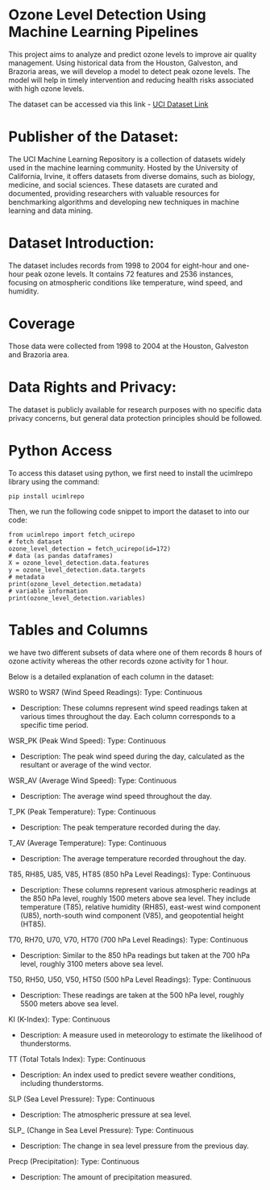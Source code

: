 # Ozone Level Detection Using Machine Learning Pipelines

This project aims to analyze and predict ozone levels to improve air quality management. Using historical data from the Houston, Galveston, and Brazoria areas, we will develop a model to detect peak ozone levels. The model will help in timely intervention and reducing health risks associated with high ozone levels.

The dataset can be accessed via this link -
[UCI Dataset Link](https://archive.ics.uci.edu/dataset/172/ozone+level+detection)

# Publisher of the Dataset:
The UCI Machine Learning Repository is a collection of datasets widely used in the machine learning community. Hosted by the University of California, Irvine, it offers datasets from diverse domains, such as biology, medicine, and social sciences. These datasets are curated and documented, providing researchers with valuable resources for benchmarking algorithms and developing new techniques in machine learning and data mining.

# Dataset Introduction:
The dataset includes records from 1998 to 2004 for eight-hour and one-hour peak ozone levels. It contains 72 features and 2536 instances, focusing on atmospheric conditions like temperature, wind speed, and humidity.

# Coverage
Those data were collected from 1998 to 2004 at the Houston, Galveston and Brazoria area.

# Data Rights and Privacy:
The dataset is publicly available for research purposes with no specific data privacy concerns, but general data protection principles should be followed.

# Python Access
To access this dataset using python, we first need to install the ucimlrepo library using the command:

```
pip install ucimlrepo
```

Then, we run the following code snippet to import the dataset to into our code:

```
from ucimlrepo import fetch_ucirepo 
# fetch dataset 
ozone_level_detection = fetch_ucirepo(id=172) 
# data (as pandas dataframes) 
X = ozone_level_detection.data.features 
y = ozone_level_detection.data.targets 
# metadata 
print(ozone_level_detection.metadata) 
# variable information 
print(ozone_level_detection.variables) 
```

# Tables and Columns
we have two different subsets of data where one of them records 8 hours of ozone activity whereas the other records ozone activity for 1 hour.

 Below is a detailed explanation of each column in the dataset:

WSR0 to WSR7 (Wind Speed Readings):
Type: Continuous
* Description: These columns represent wind speed readings taken at various times throughout the day. Each column corresponds to a specific time period.

WSR_PK (Peak Wind Speed):
Type: Continuous
* Description: The peak wind speed during the day, calculated as the resultant or average of the wind vector.

WSR_AV (Average Wind Speed):
Type: Continuous
* Description: The average wind speed throughout the day.

T_PK (Peak Temperature):
Type: Continuous
* Description: The peak temperature recorded during the day.

T_AV (Average Temperature):
Type: Continuous
* Description: The average temperature recorded throughout the day.

T85, RH85, U85, V85, HT85 (850 hPa Level Readings):
Type: Continuous
* Description: These columns represent various atmospheric readings at the 850 hPa level, roughly 1500 meters above sea level. They include temperature (T85), relative humidity (RH85), east-west wind component (U85), north-south wind component (V85), and geopotential height (HT85).

T70, RH70, U70, V70, HT70 (700 hPa Level Readings):
Type: Continuous
* Description: Similar to the 850 hPa readings but taken at the 700 hPa level, roughly 3100 meters above sea level.

T50, RH50, U50, V50, HT50 (500 hPa Level Readings):
Type: Continuous
* Description: These readings are taken at the 500 hPa level, roughly 5500 meters above sea level.

KI (K-Index):
Type: Continuous
* Description: A measure used in meteorology to estimate the likelihood of thunderstorms.

TT (Total Totals Index):
Type: Continuous
* Description: An index used to predict severe weather conditions, including thunderstorms.

SLP (Sea Level Pressure):
Type: Continuous
* Description: The atmospheric pressure at sea level.

SLP_ (Change in Sea Level Pressure):
Type: Continuous
* Description: The change in sea level pressure from the previous day.

Precp (Precipitation):
Type: Continuous
* Description: The amount of precipitation measured.





